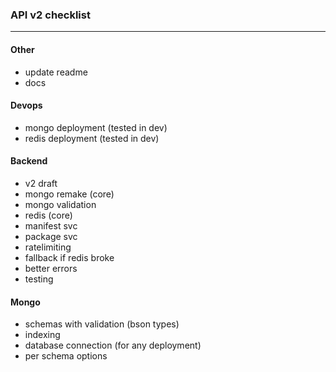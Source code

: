 ### API v2 checklist
---

#### Other
- update readme
- docs

#### Devops
- mongo deployment (tested in dev)
- redis deployment (tested in dev)

#### Backend
- v2 draft
- mongo remake (core)
- mongo validation
- redis (core)
- manifest svc
- package svc
- ratelimiting
- fallback if redis broke
- better errors
- testing

#### Mongo
- schemas with validation (bson types)
- indexing
- database connection (for any deployment)
- per schema options
